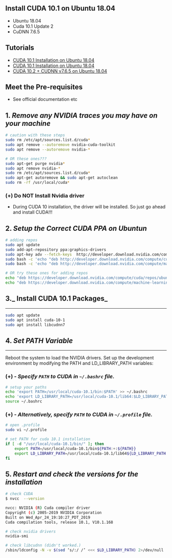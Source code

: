 
## Install CUDA 10.1 on Ubuntu 18.04

- Ubuntu 18.04
- Cuda 10.1 Update 2
- CuDNN 7.6.5

## Tutorials

- [CUDA 10.1 Installation on Ubuntu 18.04](https://gist.github.com/Mahedi-61/2a2f1579d4271717d421065168ce6a73)
- [CUDA 10.1 Installation on Ubuntu 18.04](https://medium.com/@exesse/cuda-10-1-installation-on-ubuntu-18-04-lts-d04f89287130)
- [CUDA 10.2 + CUDNN v7.6.5 on Ubuntu 18.04](https://sh-tsang.medium.com/tutorial-cuda-v10-2-cudnn-v7-6-5-installation-ubuntu-18-04-3d24c157473f)



## Meet the Pre-requisites

- See official documentation etc


## 1. _Remove any NVIDIA traces you may have on your machine_

```bash
# caution with these steps
sudo rm /etc/apt/sources.list.d/cuda*
sudo apt remove --autoremove nvidia-cuda-toolkit
sudo apt remove --autoremove nvidia-*

# OR these ones???
sudo apt-get purge nvidia*
sudo apt remove nvidia-*
sudo rm /etc/apt/sources.list.d/cuda*
sudo apt-get autoremove && sudo apt-get autoclean
sudo rm -rf /usr/local/cuda*
```

### (+) Do NOT Install Nvidia driver

- During CUDA 10 installation, the driver will be installed. So just go ahead and install CUDA!!!

## 2. _Setup the Correct CUDA PPA on Ubuntun_

```bash
# adding repos
sudo apt update
sudo add-apt-repository ppa:graphics-drivers
sudo apt-key adv --fetch-keys  http://developer.download.nvidia.com/compute/cuda/repos/ubuntu1804/x86_64/7fa2af80.pub
sudo bash -c 'echo "deb http://developer.download.nvidia.com/compute/cuda/repos/ubuntu1804/x86_64 /" > /etc/apt/sources.list.d/cuda.list'
sudo bash -c 'echo "deb http://developer.download.nvidia.com/compute/machine-learning/repos/ubuntu1804/x86_64 /" > /etc/apt/sources.list.d/nvidia-ml.list'
```


```bash
# OR try these ones for adding repos
echo "deb https://developer.download.nvidia.com/compute/cuda/repos/ubuntu1804/x86_64 /" | sudo tee /etc/apt/sources.list.d/cuda.list
echo "deb https://developer.download.nvidia.com/compute/machine-learning/repos/ubuntu1804/x86_64 /" | sudo tee /etc/apt/sources.list.d/cuda-ml.list
```

## 3._ Install CUDA 10.1 Packages_
---

```bash
sudo apt update
sudo apt install cuda-10-1
sudo apt install libcudnn7
```

## 4. _Set PATH Variable_
---

Reboot the system to load the NVIDIA drivers. Set up the development environment by modifying the PATH and LD_LIBRARY_PATH variables:


### (+) - _Specify `PATH` to CUDA in `~/.bashrc` file._


```bash
# setup your paths
echo 'export PATH=/usr/local/cuda-10.1/bin:$PATH' >> ~/.bashrc
echo 'export LD_LIBRARY_PATH=/usr/local/cuda-10.1/lib64:$LD_LIBRARY_PATH' >> ~/.bashrc
source ~/.bashrc
```

### (+) - _Alternatively, specify `PATH` to CUDA in `~/.profile` file._

```bash
# open .profile
sudo vi ~/.profile

# set PATH for cuda 10.1 installation
if [ -d "/usr/local/cuda-10.1/bin/" ]; then
    export PATH=/usr/local/cuda-10.1/bin${PATH:+:${PATH}}
    export LD_LIBRARY_PATH=/usr/local/cuda-10.1/lib64${LD_LIBRARY_PATH:+:${LD_LIBRARY_PATH}}
fi
```

## 5. _Restart and check the versions for the installation_

```bash
# check CUDA
$ nvcc  --version

nvcc: NVIDIA (R) Cuda compiler driver
Copyright (c) 2005-2019 NVIDIA Corporation
Built on Wed_Apr_24_19:10:27_PDT_2019
Cuda compilation tools, release 10.1, V10.1.168
```

```bash
# check nvidia drivers
nvidia-smi
```

```bash
# check libcudnn (didn't worked.)
/sbin/ldconfig -N -v $(sed ‘s/:/ /’ <<< $LD_LIBRARY_PATH) 2>/dev/null | grep libcudnn
```